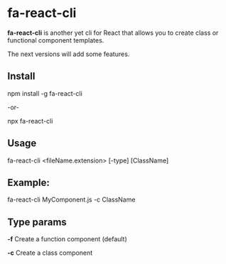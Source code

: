 # fa-react-cli

**fa-react-cli** is another yet cli for React that allows you to create class or functional component templates.

The next versions will add some features.

## Install
npm install -g fa-react-cli

-or-

npx fa-react-cli


## Usage

fa-react-cli <fileName.extension> [-type] [ClassName]

## Example:

fa-react-cli MyComponent.js -c ClassName

## Type params

**-f** Create a function component (default)

**-c** Create a class component
